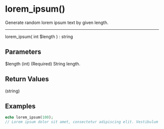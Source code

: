# lorem_ipsum()

Generate random lorem ipsum text by given length.

---

lorem_ipsum( int $length ) : string

## Parameters

$length (int) (Required) String length.

## Return Values

(string)

## Examples

```php
echo lorem_ipsum(100);
// Lorem ipsum dolor sit amet, consectetur adipiscing elit. Vestibulum aliquam felis nunc, in dignissim...
```

